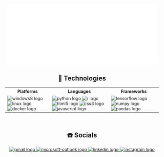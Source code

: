 <div align="center">
  <img height="200" src="assets/header.svg" />
</div>

<h2 align="center">🚀 Technologies</h2>
<div align="center">
<table>
    <tr>
      <th>Platforms</th>
      <th>Languages</th>
      <th>Frameworks</th>
    </tr>
    <tr>
      <td>
        <img src="https://cdn.jsdelivr.net/gh/devicons/devicon/icons/windows8/windows8-original.svg" height="30"
          width="42" alt="windows8 logo" />
        <img src="https://cdn.jsdelivr.net/gh/devicons/devicon/icons/linux/linux-original.svg" height="30" width="42"
          alt="linux logo" />
        <img src="https://cdn.jsdelivr.net/gh/devicons/devicon/icons/docker/docker-original.svg" height="30" width="42"
          alt="docker logo" />
      </td>
      <td>
        <img src="https://cdn.jsdelivr.net/gh/devicons/devicon/icons/python/python-original.svg" height="30"
          width="42" alt="python logo" />
        <img src="https://cdn.jsdelivr.net/gh/devicons/devicon/icons/r/r-original.svg" height="30" width="42"
          alt="r logo" />
        <img src="https://cdn.jsdelivr.net/gh/devicons/devicon/icons/html5/html5-original.svg" height="30" width="42"
          alt="html5 logo" />
        <img src="https://cdn.jsdelivr.net/gh/devicons/devicon/icons/css3/css3-original.svg" height="30" width="42"
          alt="css3 logo" />
        <img src="https://cdn.jsdelivr.net/gh/devicons/devicon/icons/javascript/javascript-original.svg" height="30"
          width="42" alt="javascript logo" />
      </td>
      <td>
        <img src="https://cdn.jsdelivr.net/gh/devicons/devicon/icons/tensorflow/tensorflow-original.svg" height="30"
          width="42" alt="tensorflow logo" />
        <img src="https://cdn.jsdelivr.net/gh/devicons/devicon/icons/numpy/numpy-original.svg" height="30" width="42"
          alt="numpy logo" />
        <img src="https://cdn.jsdelivr.net/gh/devicons/devicon/icons/pandas/pandas-original.svg" height="30" width="42"
          alt="pandas logo" />
      </td>
    </tr>
</table>
</div></br>

<h2 align="center">☎️ Socials</h2>
<div align="center">
  <a href="mailto:ptanmay143@gmail.com" target="_blank">
    <img
      src="https://img.shields.io/static/v1?message=Gmail&logo=gmail&label=&color=D14836&logoColor=white&labelColor=&style=for-the-badge"
      height="35" alt="gmail logo" />
  </a>
  <a href="mailto:ptanmay143@outlook.com" target="_blank">
    <img
      src="https://img.shields.io/static/v1?message=Outlook&logo=microsoft-outlook&label=&color=0078D4&logoColor=white&labelColor=&style=for-the-badge"
      height="35" alt="microsoft-outlook logo" />
  </a>
  <a href="https://www.linkedin.com/in/ptanmay143/" target="_blank">
    <img
      src="https://img.shields.io/static/v1?message=LinkedIn&logo=linkedin&label=&color=0077B5&logoColor=white&labelColor=&style=for-the-badge"
      height="35" alt="linkedin logo" />
  </a>
  <a href="https://www.instagram.com/ptanmay143/" target="_blank">
    <img
      src="https://img.shields.io/static/v1?message=Instagram&logo=instagram&label=&color=E4405F&logoColor=white&labelColor=&style=for-the-badge"
      height="35" alt="instagram logo" />
  </a>
</div>
